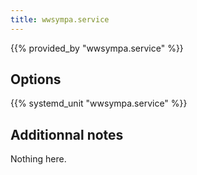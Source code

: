 ```yaml
---
title: wwsympa.service
---
```


{{% provided_by "wwsympa.service" %}}

## Options

{{% systemd_unit "wwsympa.service" %}}

## Additionnal notes

Nothing here.